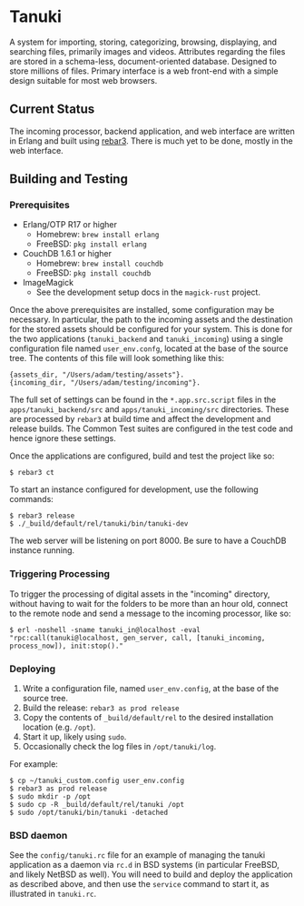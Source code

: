# Tanuki

A system for importing, storing, categorizing, browsing, displaying, and searching files, primarily images and videos. Attributes regarding the files are stored in a schema-less, document-oriented database. Designed to store millions of files. Primary interface is a web front-end with a simple design suitable for most web browsers.

## Current Status

The incoming processor, backend application, and web interface are written in Erlang and built using [rebar3](https://github.com/erlang/rebar3/). There is much yet to be done, mostly in the web interface.

## Building and Testing

### Prerequisites

* Erlang/OTP R17 or higher
    - Homebrew: `brew install erlang`
    - FreeBSD: `pkg install erlang`
* CouchDB 1.6.1 or higher
    - Homebrew: `brew install couchdb`
    - FreeBSD: `pkg install couchdb`
* ImageMagick
    - See the development setup docs in the `magick-rust` project.

Once the above prerequisites are installed, some configuration may be necessary. In particular, the path to the incoming assets and the destination for the stored assets should be configured for your system. This is done for the two applications (`tanuki_backend` and `tanuki_incoming`) using a single configuration file named `user_env.confg`, located at the base of the source tree. The contents of this file will look something like this:

```
{assets_dir, "/Users/adam/testing/assets"}.
{incoming_dir, "/Users/adam/testing/incoming"}.
```

The full set of settings can be found in the `*.app.src.script` files in the `apps/tanuki_backend/src` and `apps/tanuki_incoming/src` directories. These are processed by `rebar3` at build time and affect the development and release builds. The Common Test suites are configured in the test code and hence ignore these settings.

Once the applications are configured, build and test the project like so:

```
$ rebar3 ct
```

To start an instance configured for development, use the following commands:

```
$ rebar3 release
$ ./_build/default/rel/tanuki/bin/tanuki-dev
```

The web server will be listening on port 8000. Be sure to have a CouchDB instance running.

### Triggering Processing

To trigger the processing of digital assets in the "incoming" directory, without having to wait for the folders to be more than an hour old, connect to the remote node and send a message to the incoming processor, like so:

```
$ erl -noshell -sname tanuki_in@localhost -eval "rpc:call(tanuki@localhost, gen_server, call, [tanuki_incoming, process_now]), init:stop()."
```

### Deploying

1. Write a configuration file, named `user_env.config`, at the base of the source tree.
1. Build the release: `rebar3 as prod release`
1. Copy the contents of `_build/default/rel` to the desired installation location (e.g. `/opt`).
1. Start it up, likely using `sudo`.
1. Occasionally check the log files in `/opt/tanuki/log`.

For example:

```shell
$ cp ~/tanuki_custom.config user_env.config
$ rebar3 as prod release
$ sudo mkdir -p /opt
$ sudo cp -R _build/default/rel/tanuki /opt
$ sudo /opt/tanuki/bin/tanuki -detached
```

### BSD daemon

See the `config/tanuki.rc` file for an example of managing the tanuki application as a daemon via `rc.d` in BSD systems (in particular FreeBSD, and likely NetBSD as well). You will need to build and deploy the application as described above, and then use the `service` command to start it, as illustrated in `tanuki.rc`.
